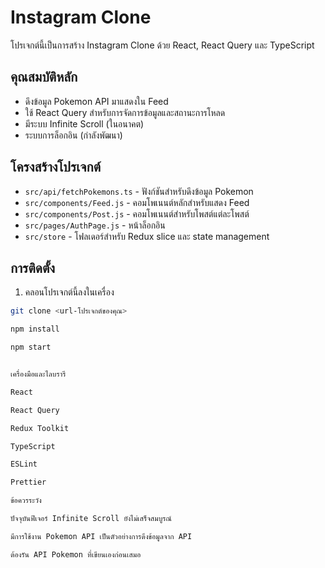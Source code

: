 # Instagram Clone

โปรเจกต์นี้เป็นการสร้าง Instagram Clone ด้วย React, React Query และ TypeScript

## คุณสมบัติหลัก

- ดึงข้อมูล Pokemon API มาแสดงใน Feed
- ใช้ React Query สำหรับการจัดการข้อมูลและสถานะการโหลด
- มีระบบ Infinite Scroll (ในอนาคต)
- ระบบการล็อกอิน (กำลังพัฒนา)

## โครงสร้างโปรเจกต์

- `src/api/fetchPokemons.ts` - ฟังก์ชันสำหรับดึงข้อมูล Pokemon
- `src/components/Feed.js` - คอมโพเนนต์หลักสำหรับแสดง Feed
- `src/components/Post.js` - คอมโพเนนต์สำหรับโพสต์แต่ละโพสต์
- `src/pages/AuthPage.js` - หน้าล็อกอิน
- `src/store` - โฟลเดอร์สำหรับ Redux slice และ state management

## การติดตั้ง

1. คลอนโปรเจกต์นี้ลงในเครื่อง

```bash
git clone <url-โปรเจกต์ของคุณ>

npm install

npm start


เครื่องมือและไลบรารี

React

React Query

Redux Toolkit

TypeScript

ESLint

Prettier

ข้อควรระวัง

ปัจจุบันฟีเจอร์ Infinite Scroll ยังไม่เสร็จสมบูรณ์

มีการใช้งาน Pokemon API เป็นตัวอย่างการดึงข้อมูลจาก API 

ต้องรัน API Pokemon ที่เขียนเองก่อนเสมอ
```
